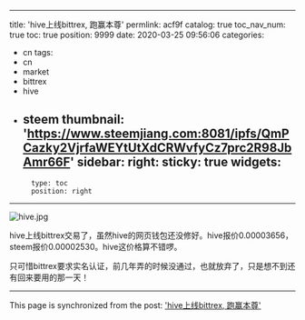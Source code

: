 
---
title: 'hive上线bittrex, 跑赢本尊'
permlink: acf9f
catalog: true
toc_nav_num: true
toc: true
position: 9999
date: 2020-03-25 09:56:06
categories:
- cn
tags:
- cn
- market
- bittrex
- hive
- steem
thumbnail: 'https://www.steemjiang.com:8081/ipfs/QmPCazky2VjrfaWEYtUtXdCRWvfyCz7prc2R98JbAmr66F'
sidebar:
    right:
        sticky: true
widgets:
    -
        type: toc
        position: right
---


![hive.jpg](https://www.steemjiang.com:8081/ipfs/QmPCazky2VjrfaWEYtUtXdCRWvfyCz7prc2R98JbAmr66F)

hive上线bittrex交易了，虽然hive的网页钱包还没修好。hive报价0.00003656，steem报价0.00002530。hive这价格算不错啰。

只可惜bittrex要求实名认证，前几年弄的时候没通过，也就放弃了，只是想不到还有回来要用的那一天！

- - -

This page is synchronized from the post: ['hive上线bittrex, 跑赢本尊'](https://steemit.com/@lemooljiang/acf9f)
